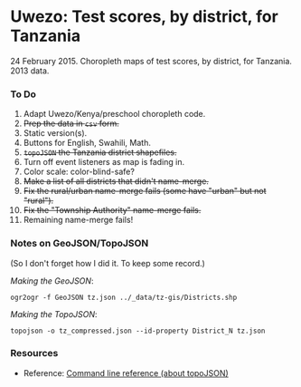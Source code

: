 Uwezo: Test scores, by district, for Tanzania 
=======

24 February 2015. Choropleth maps of test scores, by district, for Tanzania. 2013 data.



### To Do
1. Adapt Uwezo/Kenya/preschool choropleth code.
2. ~~Prep the data in `csv` form.~~
3. Static version(s).
4. Buttons for English, Swahili, Math.
5. ~~`topoJSON` the Tanzania district shapefiles.~~
6. Turn off event listeners as map is fading in.
7. Color scale: color-blind-safe?
8. ~~Make a list of all districts that didn't name-merge.~~
9. ~~Fix the rural/urban name-merge fails (some have "urban" but not "rural").~~
10. ~~Fix the "Township Authority" name-merge fails.~~
11. Remaining name-merge fails!
  


### Notes on GeoJSON/TopoJSON

(So I don't forget how I did it. To keep some record.)

_Making the GeoJSON_:

	ogr2ogr -f GeoJSON tz.json ../_data/tz-gis/Districts.shp

_Making the TopoJSON_:

	topojson -o tz_compressed.json --id-property District_N tz.json


### Resources

* Reference: [Command line reference (about topoJSON)](https://github.com/mbostock/topojson/wiki/Command-Line-Reference)


